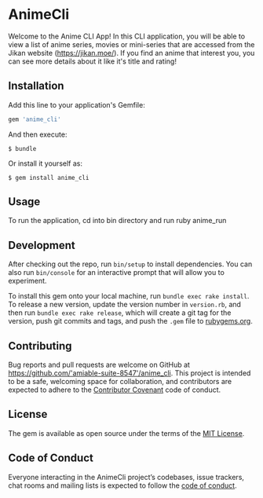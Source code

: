 # AnimeCli

Welcome to the Anime CLI App! In this CLI application, you will be able to view a list of anime series, movies or mini-series that are accessed from the Jikan website (https://jikan.moe/). If you find an anime that interest you, you can see more details about it like it's title and rating!



## Installation

Add this line to your application's Gemfile:

```ruby
gem 'anime_cli'
```

And then execute:

    $ bundle

Or install it yourself as:

    $ gem install anime_cli

## Usage

To run the application, cd into bin directory and run 
ruby anime_run

## Development

After checking out the repo, run `bin/setup` to install dependencies. You can also run `bin/console` for an interactive prompt that will allow you to experiment.

To install this gem onto your local machine, run `bundle exec rake install`. To release a new version, update the version number in `version.rb`, and then run `bundle exec rake release`, which will create a git tag for the version, push git commits and tags, and push the `.gem` file to [rubygems.org](https://rubygems.org).

## Contributing

Bug reports and pull requests are welcome on GitHub at https://github.com/'amiable-suite-8547'/anime_cli. This project is intended to be a safe, welcoming space for collaboration, and contributors are expected to adhere to the [Contributor Covenant](http://contributor-covenant.org) code of conduct.

## License

The gem is available as open source under the terms of the [MIT License](https://opensource.org/licenses/MIT).

## Code of Conduct

Everyone interacting in the AnimeCli project’s codebases, issue trackers, chat rooms and mailing lists is expected to follow the [code of conduct](https://github.com/'amiable-suite-8547'/anime_cli/blob/master/CODE_OF_CONDUCT.md).
